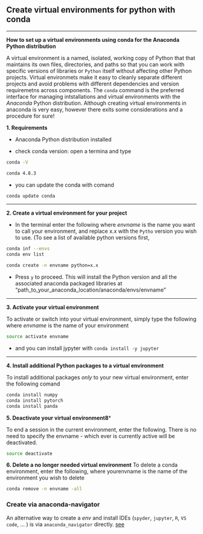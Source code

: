 ## Create virtual environments for python with conda
---

**How to set up a virtual environments using conda for the Anaconda Python distribution**

A virtual environment is a named, isolated, working copy of Python that that maintains its own files, directories, and paths so that you can work with specific versions of libraries or `Python` itself without affecting other Python projects. Virtual environmets make it easy to cleanly separate different projects and avoid problems with different dependencies and version requiremetns across components. The `conda` command is the preferred interface for managing intstallations and virtual environments with the *Anaconda* Python distribution. Although creating virtual environments in anaconda is very easy, however there exits some considerations and a procedure for sure!

**1. Requirements**

- Anaconda Python distribution installed

- check conda version: open a termina and type 

```bash 
conda -V

conda 4.8.3
```
- you can update the conda with comand 

```bash 
conda update conda
```
---
**2.  Create a virtual environment for your project**

- In the terminal enter the following where _envname_ is the name you want to call your environment, and replace x.x with the `Pytho` version you wish to use. (To see a list of available python versions first,

```bash 
conda inf --envs
conda env list

conda create -n envname python=x.x
```

- Press `y` to proceed. This will install the Python version and all the associated anaconda packaged libraries at “path_to_your_anaconda_location/anaconda/envs/envname”
---
**3. Activate your virtual environment**

To activate or switch into your virtual environment, simply type the following where _envname_ is the name of your environment

```bash 
source activate envname
```
- and you can install jypyter with `conda install -y jupyter`

---
**4. Install additional Python packages to a virtual environment**

To install additional packages _only_ to your new virtual environment, enter the following comand  

```bash 
conda install numpy 
conda install pytorch
conda install panda 
```

**5. Deactivate your virtual environment8***

To end a session in the current environment, enter the following. There is no need to specify the envname - which ever is currently active will be deactivated.

```bash 
source deactivate
```

**6. Delete a no longer needed virtual environment**
To delete a conda environment, enter the following, where yourenvname is the name of the environment you wish to delete

```bash 
conda remove -n envname -all
```

### Create via anaconda-navigator 

An alternative way  to create a _env_ and install IDEs (`spyder`, `jupyter`, `R`, `VS code`, ... ) is via `anaconda_navigator` directly. [see](https://docs.anaconda.com/anaconda/navigator/tutorials/manage-environments "anaconda")











